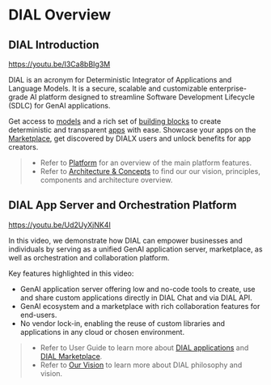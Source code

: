 # DIAL Overview

## DIAL Introduction

https://youtu.be/I3Ca8bBIg3M

DIAL is an acronym for Deterministic Integrator of Applications and Language Models. It is a secure, scalable and customizable enterprise-grade AI platform designed to streamline Software Development Lifecycle (SDLC) for GenAI applications.

Get access to [models](/docs/platform/2.supported-models.md) and a rich set of [building blocks](/docs/platform/0.architecture-and-concepts/4.agentic-platform.md) to create deterministic and transparent [apps](/docs/platform/3.core/7.apps.md) with ease. Showcase your apps on the [Marketplace](/docs/platform/4.chat/1.marketplace.md), get discovered by DIALX users and unlock benefits for app creators.

> * Refer to [Platform](https://dialx.ai/platform) for an overview of the main platform features.
> * Refer to [Architecture & Concepts](/docs/platform/0.architecture-and-concepts/0.vision.md) to find our our vision, principles, components and architecture overview.

## DIAL App Server and Orchestration Platform

https://youtu.be/Ud2UyXjNK4I

In this video, we demonstrate how DIAL can empower businesses and individuals by serving as a unified GenAI application server, marketplace, as well as orchestration and collaboration platform. 

Key features highlighted in this video:

* GenAI application server offering low and no-code tools to create, use and share custom applications directly in DIAL Chat and via DIAL API.
* GenAI ecosystem and a marketplace with rich collaboration features for end-users.
* No vendor lock-in, enabling the reuse of custom libraries and applications in any cloud or chosen environment.

> * Refer to User Guide to learn more about [DIAL applications](/docs/tutorials/0.user-guide.md#applications) and [DIAL Marketplace](/docs/tutorials/0.user-guide.md#marketplace).
> * Refer to [Our Vision](/docs/platform/0.architecture-and-concepts/0.vision.md) to learn more about DIAL philosophy and vision.